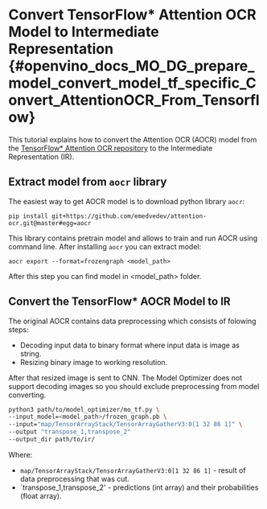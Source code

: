 # Convert TensorFlow* Attention OCR Model to Intermediate Representation {#openvino_docs_MO_DG_prepare_model_convert_model_tf_specific_Convert_AttentionOCR_From_Tensorflow}

This tutorial explains how to convert the Attention OCR (AOCR) model from the [TensorFlow* Attention OCR repository](https://github.com/emedvedev/attention-ocr) to the Intermediate Representation (IR).

## Extract model from `aocr` library

The easiest way to get AOCR model is to download python library `aocr`:
```
pip install git+https://github.com/emedvedev/attention-ocr.git@master#egg=aocr
```
This library contains pretrain model and allows to train and run AOCR using command line. After installing `aocr` you can extract model:
```
aocr export --format=frozengraph <model_path>
```
After this step you can find model in <model_path> folder.

## Convert the TensorFlow* AOCR Model to IR

The original AOCR contains data preprocessing which consists of folowing steps:
* Decoding input data to binary format where input data is image as string.
* Resizing binary image to working resolution.

After that resized image is sent to CNN. The Model Optimizer does not support decoding images so you should exclude preprocessing from model converting. 
```sh
python3 path/to/model_optimizer/mo_tf.py \
--input_model=<model_path>/frozen_graph.pb \
--input="map/TensorArrayStack/TensorArrayGatherV3:0[1 32 86 1]" \
--output "transpose_1,transpose_2"
--output_dir path/to/ir/
```

Where:
* `map/TensorArrayStack/TensorArrayGatherV3:0[1 32 86 1]` - result of data preprocessing that was cut.
* `transpose_1,transpose_2' - predictions (int array) and their probabilities (float array).